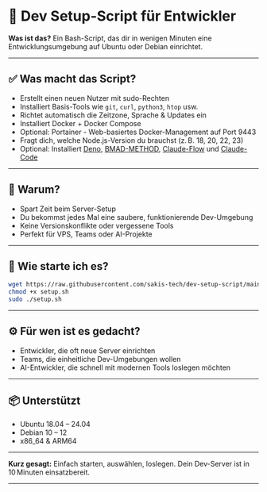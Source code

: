 
# 🚀 Dev Setup-Script für Entwickler

**Was ist das?**
Ein Bash-Script, das dir in wenigen Minuten eine Entwicklungsumgebung auf Ubuntu oder Debian einrichtet.

---

## ✅ Was macht das Script?

* Erstellt einen neuen Nutzer mit sudo-Rechten
* Installiert Basis-Tools wie `git`, `curl`, `python3`, `htop` usw.
* Richtet automatisch die Zeitzone, Sprache & Updates ein
* Installiert Docker + Docker Compose
* Optional: Portainer - Web-basiertes Docker-Management auf Port 9443
* Fragt dich, welche Node.js-Version du brauchst (z. B. 18, 20, 22, 23)
* Optional: Installiert [Deno](https://github.com/denoland/deno), [BMAD-METHOD](https://github.com/bmadcode/BMAD-METHOD), [Claude-Flow](https://github.com/ruvnet/claude-flow) und [Claude-Code](https://github.com/anthropics/claude-code)

---

## 🎯 Warum?

* Spart Zeit beim Server-Setup
* Du bekommst jedes Mal eine saubere, funktionierende Dev-Umgebung
* Keine Versionskonflikte oder vergessene Tools
* Perfekt für VPS, Teams oder AI-Projekte

---

## 🚀 Wie starte ich es?

```bash
wget https://raw.githubusercontent.com/sakis-tech/dev-setup-script/main/setup.sh
chmod +x setup.sh
sudo ./setup.sh
```

---

## ⚙️ Für wen ist es gedacht?

* Entwickler, die oft neue Server einrichten
* Teams, die einheitliche Dev-Umgebungen wollen
* AI-Entwickler, die schnell mit modernen Tools loslegen möchten

---

## 📦 Unterstützt

* Ubuntu 18.04 – 24.04
* Debian 10 – 12
* x86\_64 & ARM64

---

**Kurz gesagt:**
Einfach starten, auswählen, loslegen. Dein Dev-Server ist in 10 Minuten einsatzbereit.

---
